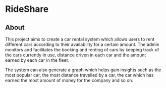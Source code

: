 # RideShare


About
---------------------------------------------------------------
This project aims to create a car rental system which allows users to rent different cars according to their availability for a certain amount. The admin monitors and facilitates the booking and renting of cars by keeping track of the cars currently in use, distance driven in each car and the amount earned by each car in the fleet. 

The system can also generate a graph which helps gain insights such as the most popular car, the most distance travelled by a car, the car which has earned the most amount of money for the company and so on.
